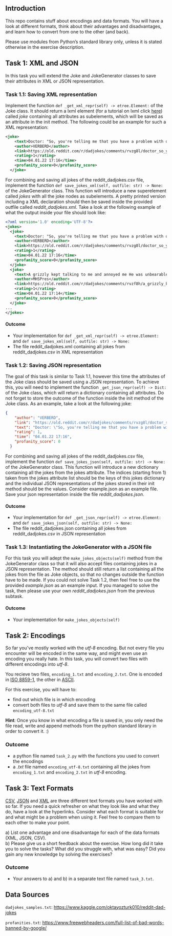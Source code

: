 ## Introduction

This repo contains stuff about encodings and data formats. You will have a look at different formats, think about their advantages and disadvantages, and learn how to convert from one to the other (and back).

Please use modules from Python’s standard library only, unless it is stated otherwise in the exercise description.

## Task 1: XML and JSON

In this task you will extend the Joke and JokeGenerator classes to save their attributes
in XML or JSON representation.

### Task 1.1: Saving XML representation

Implement the function `def _get_xml_repr(self) -> etree.Element:` of the Joke class.
It should return a lxml element (for a tutorial on lxml click [here](https://lxml.de/tutorial.html)) called _joke_ containing
all attributes as subelements, which will be saved as an attribute in the init method.
The following could be an example for such a XML representation:

```xml
<joke>
    <text>Doctor: "So, you're telling me that you have a problem with one of your ears. Are you sure?" Me: "YES Doctor,  I'm definite. "</text>
    <author>VERBERD</author>
    <link>https://old.reddit.com/r/dadjokes/comments/rvzg8l/doctor_so_youre_telling_me_that_you_have_a/</link>
    <rating>1</rating>
    <time>04.01.22 17:16</time>
    <profanity_score>0</profanity_score>
  </joke>
```
For combining and saving all jokes of the reddit_dadjokes.csv file, implement the function ``def save_jokes_xml(self, outfile: str) -> None:``
of the JokeGenerator class. This function will introduce a new superelement called _jokes_ with all the joke nodes as subelements.
A pretty printed version including a XML declaration should then be saved inside the provided outfile called _reddit_dadjokes.xml_.
Take a look at the following example of what the output inside your file should look like:
```xml
<?xml version='1.0' encoding='UTF-8'?>
<jokes>
  <joke>
    <text>Doctor: "So, you're telling me that you have a problem with one of your ears. Are you sure?" Me: "YES Doctor,  I'm definite. "</text>
    <author>VERBERD</author>
    <link>https://old.reddit.com/r/dadjokes/comments/rvzg8l/doctor_so_youre_telling_me_that_you_have_a/</link>
    <rating>1</rating>
    <time>04.01.22 17:16</time>
    <profanity_score>0</profanity_score>
  </joke>
  <joke>
    <text>A grizzly kept talking to me and annoyed me He was unbearable</text>
    <author>MHSPres</author>
    <link>https://old.reddit.com/r/dadjokes/comments/rvzf8h/a_grizzly_kept_talking_to_me_and_annoyed_me/</link>
    <rating>1</rating>
    <time>04.01.22 17:14</time>
    <profanity_score>0</profanity_score>
  </joke>
...
</jokes>
```

#### Outcome
* Your implementation for `def _get_xml_repr(self) -> etree.Element:` and ``def save_jokes_xml(self, outfile: str) -> None:``
* The file reddit_dadjokes.xml containing all jokes from reddit_dadjokes.csv in XML representation

### Task 1.2: Saving JSON representation
The goal of this task is similar to Task 1.1, however this time the attributes of the Joke class should be saved using a
JSON representation. To achieve this, you will need to implement the function `_get_json_repr(self) -> Dict:` of the Joke
class, which will return a dictionary containing all attributes. Do not forget to store the outcome of the function inside
the init method of the Joke class. As an example, take a look at the following joke:

```JSON
{
    "author": "VERBERD",
    "link": "https://old.reddit.com/r/dadjokes/comments/rvzg8l/doctor_so_youre_telling_me_that_you_have_a/",
    "text": "Doctor: \"So, you're telling me that you have a problem with one of your ears. Are you sure?\" Me: \"YES Doctor,  I'm definite. \"",
    "rating": 1,
    "time": "04.01.22 17:16",
    "profanity_score": 0
  }
```
For combining and saving all jokes of the reddit_dadjokes.csv file, implement the function ``def save_jokes_json(self, outfile: str) -> None:`` of the JokeGenerator class. This function will
introduce a new dictionary containing all the jokes from the jokes attribute. The indices (starting from 1) taken from the jokes attribute
list should be the keys of this jokes dictionary and the individual JSON representations of the jokes stored in their init method
should be the values. Consider example.json as an example file. Save your json representation inside the file _reddit_dadjokes.json_.

#### Outcome
* Your implementation for `def _get_json_repr(self) -> etree.Element:` and ``def save_jokes_json(self, outfile: str) -> None:``
* The file reddit_dadjokes.json containing all jokes from reddit_dadjokes.csv in JSON representation

### Task 1.3: Instantiating the JokeGenerator with a JSON file
For this task you will adept the ``make_jokes_objects(self)`` method from the JokeGenerator class so that it will also 
accept files containing jokes in a JSON representation. The method should still return a list containing all the jokes from
the file as Joke objects, so that no changes outside the function have to be made. If you could not solve Task 1.2, then
feel free to use the provided _example.json_ as an example input. If you managed to solve the task, then please use your
own _reddit_dadjokes.json_ from the previous subtask.

#### Outcome
* Your implementation for ``make_jokes_objects(self)``



## Task 2: Encodings

So far you've mostly worked with the *utf-8* encoding. But not every file you encounter will be encoded in the same way, and might even use an encoding you really hate. In this task, you will convert two files with different encodings into *utf-8*.

You recieve two files, ```encoding_1.txt``` and ```encoding_2.txt```. One is encoded in [ISO 8859-1](https://www.charset.org/charsets/iso-8859-1), the other in [ASCII](https://en.wikipedia.org/wiki/ASCII#Printable_characters). 

For this exercise, you will have to:

* find out which file is in which encoding
* convert both files to *utf-8* and save them to the same file called ```encoding_utf-8.txt```

**Hint**: Once you know in what encoding a file is saved in, you only need the file read, write and append methods from the python standard library in order to convert it. :)


### Outcome
* a python file named ```task_2.py``` with the functions you used to convert the encodings
* a *.txt* file named ```encoding_utf-8.txt``` containing all the jokes from ```encoding_1.txt``` and ```encoding_2.txt``` in *utf-8* encoding.



## Task 3: Text Formats

[CSV](https://simple.wikipedia.org/wiki/Comma-separated_values), [JSON](https://simple.wikipedia.org/wiki/JSON) and [XML](https://simple.wikipedia.org/wiki/XML) are three different text formats you have worked with so far. If you need a quick refresher on what they look like and what they do, have a look at the hyperlinks. Consider what each format is suitable for and what might be a problem when using it. Feel free to compare them to each other to make your point.

a) List one advantage and one disadvantage for each of the data formats (XML, JSON, CSV). \
b) Please give us a short feedback about the exercise. How long did it take you to solve the tasks? What did you struggle with, what was easy? Did you gain any new knowledge by solving the exercises?


### Outcome
* Your answers to a) and b) in a separate text file named ```task_3.txt```.



## Data Sources
```dadjokes_samples.txt```: https://www.kaggle.com/oktayozturk010/reddit-dad-jokes

```profanities.txt```: https://www.freewebheaders.com/full-list-of-bad-words-banned-by-google/
